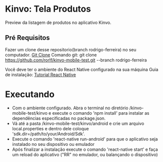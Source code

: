 
#  Kinvo: Tela Produtos 

Preview da listagem de produtos no aplicativo Kinvo.

## Pré Requisitos

Fazer um clone desse repositorio(branch rodrigo-ferreira) no seu computador. [Git Clone](https://git-scm.com/book/pt-br/v1/Git-Essencial-Obtendo-um-Reposit%C3%B3rio-Git)
Comando git: git clone https://github.com/rorlf/kinvo-mobile-test.git --branch rodrigo-ferreira

Você deve ter o ambiente do React Native configurado na sua máquina Guia de instalação: [Tutorial React Native](https://facebook.github.io/react-native/docs/getting-started.html)  


# Executando

+ Com o ambiente configurado. Abra o terminal no diretório /kinvo-mobile-test/kinvo e execute o comando 'npm install' para instalar as dependências especificadas no package.json. 
+ Vá até a pasta /kinvo-mobile-test/kinvo/android e crie um arquivo local.properties e dentro dele coloque 'sdk.dir=/path/to/your/Android/Sdk'.
+ Execute o comando 'react-native run-android' para que o aplicativo seja instalado no seu dispositivo ou emulador
+ Após finalizar a instalação execute o comando 'react-native start' e faça um reload do aplicativo ("RR" no emulador, ou balançando o dispositivo)  
  



